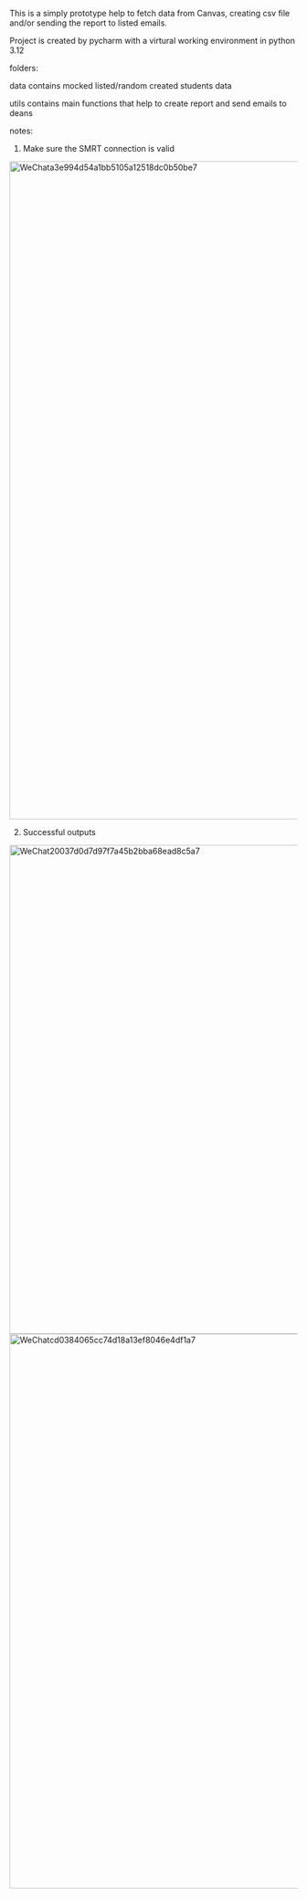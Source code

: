 This is a simply prototype help to fetch data from Canvas, creating csv file and/or sending the report to listed emails.

Project is created by pycharm with a virtural working environment in python 3.12





folders:

data contains mocked listed/random created students data

utils contains main functions that help to create report and send emails to deans


notes:

1. Make sure the SMRT connection is valid
<img width="1152" alt="WeChata3e994d54a1bb5105a12518dc0b50be7" src="https://github.com/JamesCCoder/students_report/assets/95759159/f046f488-a8e2-4e44-9144-ccf30d158ec4">

2. Successful outputs
<img width="856" alt="WeChat20037d0d7d97f7a45b2bba68ead8c5a7" src="https://github.com/JamesCCoder/students_report/assets/95759159/af306eae-b895-4b27-9d22-79a2c8a95c13">
<img width="971" alt="WeChatcd0384065cc74d18a13ef8046e4df1a7" src="https://github.com/JamesCCoder/students_report/assets/95759159/ea54dd98-f4a6-4f78-9acc-f11f73f7a7b6">



